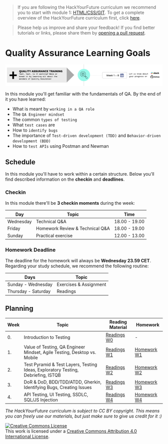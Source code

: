 > If you are following the HackYourFuture curriculum we recommend you to start with module 1: [HTML/CSS/GIT](https://github.com/HackYourFuture/HTML-CSS). To get a complete overview of the HackYourFuture curriculum first, click [here](https://github.com/HackYourFuture/curriculum).

> Please help us improve and share your feedback! If you find better tutorials
> or links, please share them by [opening a pull request](https://github.com/HackYourFuture/qa-course/pulls).

# Quality Assurance Learning Goals

![QA Training](./assets/qa-training.png)


In this module you'll get familiar with the fundamentals of QA. By the end of it you have learned:

- What is meant by `working in a QA role`
- The `QA Engineer mindset`
- The common `types of testing`
- What `test cases` are
- How to `identify bugs`
- The importance of `Test-driven development (TDD)` and `Behavior-driven development (BDD)`
- How to `test APIs` using Postman and Newman

## Schedule

In this module you'll have to work within a certain structure. Below you'll find described information on the **checkin** and **deadlines**.

### Checkin

In this module there'll be **3 checkin moments** during the week:

| Day       | Topic                           | Time          |
| --------- | ------------------------------- | ------------- |
| Wednesday | Technical Q&A                   | 18.00 - 19.00 |
| Friday    | Homework Review & Technical Q&A | 18.00 - 19.00 |
| Sunday    | Practical exercise              | 12.00 - 13.00 |

### Homework Deadline

The deadline for the homework will always be **Wednesday 23.59 CET**. Regarding your study schedule, we recommend the following routine:

| Days                | Topic                  |
| ------------------- | ---------------------- |
| Sunday - Wednesday  | Exercises & Assignment |
| Thursday - Saturday | Readings               |

## Planning

| Week | Topic                                                                             | Reading Material                | Homework                        |
| ---- | --------------------------------------------------------------------------------- | ------------------------------- | ------------------------------- |
| 0.   | Introduction to Testing                                                           | [Readings W0](/Week0/README.md) | -                               |
| 1.   | Value of Testing, QA Engineer Mindset, Agile Testing, Desktop vs. Mobile          | [Readings W1](/Week1/README.md) | [Homework W1](/Week1/MAKEME.md) |
| 2.   | Test Pyramid & Test Layers, Testing Ideas, Exploratory Testing, Debriefing, ISTQB | [Readings W2](/Week2/README.md) | [Homework W2](/Week2/MAKEME.md) |
| 3.   | DoR & DoD, BDD/TDD/ATDD, Gherkin, Identifying Bugs, Creating Issues               | [Readings W3](/Week3/README.md) | [Homework W3](/Week3/MAKEME.md) |
| 4.   | API Testing, UI Testing, SSDLC, SQL/JS Injection                                  | [Readings W4](/Week4/README.md) | [Homework W4](/Week4/MAKEME.md) |


_The HackYourFuture curriculum is subject to CC BY copyright. This means you can freely use our materials, but just make sure to give us credit for it :)_

<a rel="license" href="http://creativecommons.org/licenses/by/4.0/"><img alt="Creative Commons License" style="border-width:0" src="https://i.creativecommons.org/l/by/4.0/88x31.png" /></a><br />This work is licensed under a <a rel="license" href="http://creativecommons.org/licenses/by/4.0/">Creative Commons Attribution 4.0 International License</a>.

